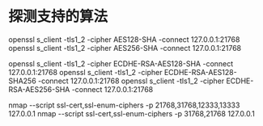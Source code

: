 # 探测支持的算法
openssl s_client -tls1_2 -cipher AES128-SHA -connect 127.0.0.1:21768
openssl s_client -tls1_2 -cipher AES256-SHA -connect 127.0.0.1:21768

openssl s_client -tls1_2 -cipher ECDHE-RSA-AES128-SHA -connect 127.0.0.1:21768
openssl s_client -tls1_2 -cipher ECDHE-RSA-AES128-SHA256 -connect 127.0.0.1:21768
openssl s_client -tls1_2 -cipher ECDHE-RSA-AES256-SHA -connect 127.0.0.1:21768

nmap --script ssl-cert,ssl-enum-ciphers -p 21768,31768,12333,13333 127.0.0.1
nmap --script ssl-cert,ssl-enum-ciphers -p 31768,21768 127.0.0.1

